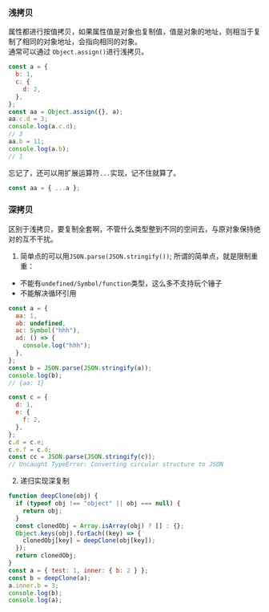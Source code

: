 ### 浅拷贝

属性都进行按值拷贝，如果属性值是对象也复制值，值是对象的地址，则相当于复制了相同的对象地址，会指向相同的对象。  
通常可以通过 `Object.assign()`进行浅拷贝。

```js
const a = {
  b: 1,
  c: {
    d: 2,
  },
};
const aa = Object.assign({}, a);
aa.c.d = 3;
console.log(a.c.d);
// 3
aa.b = 11;
console.log(a.b);
// 1
```

忘记了，还可以用扩展运算符`...`实现，记不住就算了。

```js
const aa = { ...a };
```

### 深拷贝

区别于浅拷贝，要复制全套啊，不管什么类型整到不同的空间去，与原对象保持绝对的互不干扰。

1. 简单点的可以用`JSON.parse(JSON.stringify())`;
   所谓的简单点，就是限制重重：

- 不能有`undefined/Symbol/function`类型，这么多不支持玩个锤子
- 不能解决循环引用

```js
const a = {
  aa: 1,
  ab: undefined,
  ac: Symbol("hhh"),
  ad: () => {
    console.log("hhh");
  },
};
const b = JSON.parse(JSON.stringify(a));
console.log(b);
// {aa: 1}

const c = {
  d: 1,
  e: {
    f: 2,
  },
};
c.d = c.e;
c.e.f = c.d;
const cc = JSON.parse(JSON.stringify(c));
// Uncaught TypeError: Converting circular structure to JSON
```

2. 递归实现深复制

```js
function deepClone(obj) {
  if (typeof obj !== "object" || obj === null) {
    return obj;
  }
  const clonedObj = Array.isArray(obj) ? [] : {};
  Object.keys(obj).forEach((key) => {
    clonedObj[key] = deepClone(obj[key]);
  });
  return clonedObj;
}
const a = { test: 1, inner: { b: 2 } };
const b = deepClone(a);
a.inner.b = 3;
console.log(b);
console.log(a);
```
